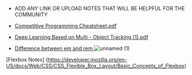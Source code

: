 - ADD ANY LINK OR UPLOAD NOTES THAT WILL BE HELPFUL FOR THE COMMUNITY
- [Competitive Programming Cheatsheet.pdf](https://github.com/abhishekjha812/Hacktoberfest2022/files/9494807/Competitive.Programming.Cheatsheet.pdf)
- [Deep Learning Based on Multi - Object Tracking (1).pdf](https://github.com/abhishekjha812/Hacktoberfest2022/files/9690132/Deep.Learning.Based.on.Multi.-.Object.Tracking.1.pdf)

- [Difference between em and rem ](https://user-images.githubusercontent.com/72226241/193407440-d37f6bc5-6323-457b-aad2-115a22c08ab2.png)
![unnamed (1)](https://user-images.githubusercontent.com/72226241/193407632-78d94eaa-3404-4c7c-9cb8-3553ae8466c4.jpg)

[Flexbox Notes] (https://developer.mozilla.org/en-US/docs/Web/CSS/CSS_Flexible_Box_Layout/Basic_Concepts_of_Flexbox)